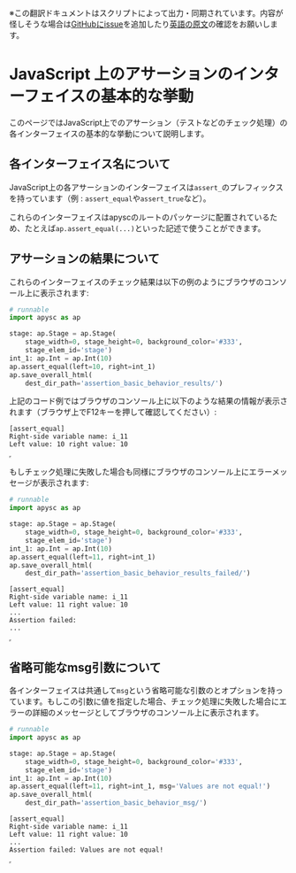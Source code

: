 <span class="inconspicuous-txt">※この翻訳ドキュメントはスクリプトによって出力・同期されています。内容が怪しそうな場合は<a href="https://github.com/simon-ritchie/apysc/issues" target="_blank">GitHubにissue</a>を追加したり[英語の原文](https://simon-ritchie.github.io/apysc/en/assertion_basic_behavior.html)の確認をお願いします。</span>

# JavaScript 上のアサーションのインターフェイスの基本的な挙動

このページではJavaScript上でのアサーション（テストなどのチェック処理）の各インターフェイスの基本的な挙動について説明します。

## 各インターフェイス名について

JavaScript上の各アサーションのインターフェイスは`assert_`のプレフィックスを持っています（例 : `assert_equal`や`assert_true`など）。

これらのインターフェイスはapyscのルートのパッケージに配置されているため、たとえば`ap.assert_equal(...)`といった記述で使うことができます。

## アサーションの結果について

これらのインターフェイスのチェック結果は以下の例のようにブラウザのコンソール上に表示されます:

```py
# runnable
import apysc as ap

stage: ap.Stage = ap.Stage(
    stage_width=0, stage_height=0, background_color='#333',
    stage_elem_id='stage')
int_1: ap.Int = ap.Int(10)
ap.assert_equal(left=10, right=int_1)
ap.save_overall_html(
    dest_dir_path='assertion_basic_behavior_results/')
```

上記のコード例ではブラウザのコンソール上に以下のような結果の情報が表示されます（ブラウザ上でF12キーを押して確認してください）:

```
[assert_equal]
Right-side variable name: i_11
Left value: 10 right value: 10
```

<iframe src="static/assertion_basic_behavior_results/index.html" width="0" height="0"></iframe>

もしチェック処理に失敗した場合も同様にブラウザのコンソール上にエラーメッセージが表示されます:

```py
# runnable
import apysc as ap

stage: ap.Stage = ap.Stage(
    stage_width=0, stage_height=0, background_color='#333',
    stage_elem_id='stage')
int_1: ap.Int = ap.Int(10)
ap.assert_equal(left=11, right=int_1)
ap.save_overall_html(
    dest_dir_path='assertion_basic_behavior_results_failed/')
```

```
[assert_equal]
Right-side variable name: i_11
Left value: 11 right value: 10
...
Assertion failed:
...
```

<iframe src="static/assertion_basic_behavior_results_failed/index.html" width="0" height="0"></iframe>

## 省略可能なmsg引数について

各インターフェイスは共通して`msg`という省略可能な引数のとオプションを持っています。もしこの引数に値を指定した場合、チェック処理に失敗した場合にエラーの詳細のメッセージとしてブラウザのコンソール上に表示されます。

```py
# runnable
import apysc as ap

stage: ap.Stage = ap.Stage(
    stage_width=0, stage_height=0, background_color='#333',
    stage_elem_id='stage')
int_1: ap.Int = ap.Int(10)
ap.assert_equal(left=11, right=int_1, msg='Values are not equal!')
ap.save_overall_html(
    dest_dir_path='assertion_basic_behavior_msg/')
```

```
[assert_equal]
Right-side variable name: i_11
Left value: 11 right value: 10
...
Assertion failed: Values are not equal!
```

<iframe src="static/assertion_basic_behavior_msg/index.html" width="0" height="0"></iframe>